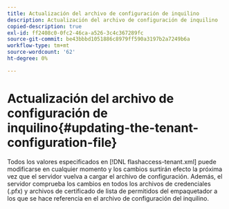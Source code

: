 ```yaml
---
title: Actualización del archivo de configuración de inquilino
description: Actualización del archivo de configuración de inquilino
copied-description: true
exl-id: ff2408c0-0fc2-46ca-a526-3c4c367289fc
source-git-commit: be43bbbd1051886c8979ff590a3197b2a7249b6a
workflow-type: tm+mt
source-wordcount: '62'
ht-degree: 0%

---
```


# Actualización del archivo de configuración de inquilino{#updating-the-tenant-configuration-file}

Todos los valores especificados en [!DNL flashaccess-tenant.xml] puede modificarse en cualquier momento y los cambios surtirán efecto la próxima vez que el servidor vuelva a cargar el archivo de configuración. Además, el servidor comprueba los cambios en todos los archivos de credenciales (.pfx) y archivos de certificado de lista de permitidos del empaquetador a los que se hace referencia en el archivo de configuración del inquilino.
